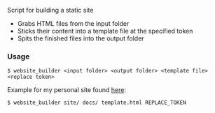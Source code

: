 Script for building a static site
- Grabs HTML files from the input folder
- Sticks their content into a template file at the specified token
- Spits the finished files into the output folder

### Usage
```
$ website_builder <input folder> <output folder> <template file> <replace token>
```

Example for my personal site found [here](https://github.com/karlramberg/karlramberg.github.io):
```
$ website_builder site/ docs/ template.html REPLACE_TOKEN
```
